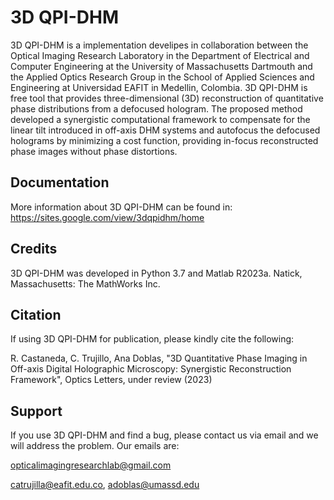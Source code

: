 # 3D QPI-DHM

3D QPI-DHM is a implementation develipes in collaboration between the Optical Imaging Research Laboratory in the Department of Electrical and Computer Engineering at the University of Massachusetts Dartmouth and the Applied Optics Research Group in the School of Applied Sciences and Engineering at Universidad EAFIT in Medellin, Colombia. 3D QPI-DHM is free tool that provides three-dimensional (3D) reconstruction of quantitative phase distributions from a defocused hologram. The proposed method developed a synergistic computational framework to compensate for the linear tilt introduced in off-axis DHM systems and autofocus the defocused holograms by minimizing a cost function, providing in-focus reconstructed phase images without phase distortions. 


## Documentation

More information about 3D QPI-DHM can be found in:
https://sites.google.com/view/3dqpidhm/home

## Credits
3D QPI-DHM was developed in Python 3.7 and Matlab R2023a. Natick, Massachusetts: The MathWorks Inc. 

## Citation
If using 3D QPI-DHM for publication, please kindly cite the following: 

R. Castaneda, C. Trujillo, Ana Doblas, "3D Quantitative Phase Imaging in Off-axis Digital Holographic Microscopy: Synergistic Reconstruction Framework", Optics Letters, under review (2023)

## Support
If you use 3D QPI-DHM and find a bug, please contact us via email and we will address the problem. Our emails are:

opticalimagingresearchlab@gmail.com

catrujilla@eafit.edu.co, adoblas@umassd.edu
